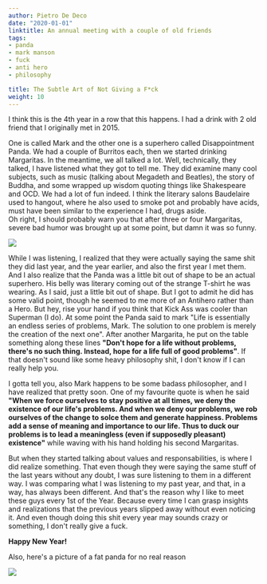 ```yaml
---
author: Pietro De Deco
date: "2020-01-01"
linktitle: An annual meeting with a couple of old friends
tags:
- panda
- mark manson
- fuck
- anti hero
- philosophy

title: The Subtle Art of Not Giving a F*ck
weight: 10
---
```


I think this is the 4th year in a row that this happens. I had a drink with 2 old friend that I originally met in 2015.
<!--more-->

One is called Mark and the other one is a superhero called Disappointment Panda. We had a couple of Burritos each, then we started drinking Margaritas. In the meantime, we all talked a lot. Well, technically, they talked, I have listened what they got to tell me. They did examine many cool subjects, such as music (talking about Megadeth and Beatles), the story of Buddha, and some wrapped up wisdom quoting things like Shakespeare and OCD. We had a lot of fun indeed. I think the literary salons Baudelaire used to hangout, where he also used to smoke pot and probably have acids, must have been similar to the experience I had, drugs aside.\
Oh right, I should probably warn you that after three or four Margaritas, severe bad humor was brought up at some point, but damn it was so funny. 


![](/img/sub_cov.png)

While I was listening, I realized that they were actually saying the same shit they did last year, and the year earlier, and also the first year I met them.\
And I also realize that the Panda was a little bit out of shape to be an actual superhero. His belly was literary coming out of the strange T-shirt he was wearing. As I said, just a little bit out of shape. But I got to admit he did has some valid point, though he seemed to me more of an Antihero rather than a Hero. But hey, rise your hand if you think that Kick Ass was cooler than Superman (I do). At some point the Panda said to mark "Life is essentially an endless series of problems, Mark. The solution to one problem is merely the creation of the next one". After another Margarita, he put on the table something along these lines **"Don't hope for a life without problems, there's no such thing. Instead, hope for a life full of good problems"**. If that doesn't sound like some heavy philosophy shit, I don't know if I can really help you. 

I gotta tell you, also Mark happens to be some badass philosopher, and I have realized that pretty soon. One of my favourite quote is when he said **"When we force ourselves to stay positive at all times, we deny the existence of our life's problems. And when we deny our problems, we rob ourselves of the change to solce them and generate happiness. Problems add a sense of meaning and importance to our life. Thus to duck our problems is to lead a meaningless (even if supposedly pleasant) existence"** while waving with his hand holding his second Margaritas.

But when they started talking about values and responsabilities, is where I did realize something. That even though they were saying the same stuff of the last years without any doubt, I was sure listening to them in a different way. I was comparing what I was listening to my past year, and that, in a way, has always been different. And that's the reason why I like to meet these guys every 1st of the Year. Because every time I can grasp insights and realizations that the previous years slipped away without even noticing it. And even though doing this shit every year may sounds crazy or something, I don't really give a fuck.

**Happy New Year!**

Also, here's a picture of a fat panda for no real reason

![](/img/fat_panda.jpg)
